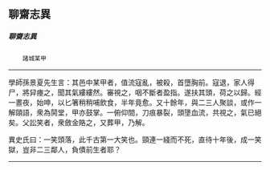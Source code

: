 

## 聊齋志異

##### 聊齋志異
　　`諸城某甲`

* * *

學師孫景夏先生言：其邑中某甲者，值流寇亂，被殺，首墮胸前。寇退，家人得尸，將舁瘞之，聞其氣縷縷然。審視之，咽不斷者盈指。遂扶其頭，荷之以歸。經一晝夜，始呻，以匕箸稍稍哺飲食，半年竟愈。又十餘年，與二三人聚談，或作一解頤語，衆為鬨堂，甲亦鼓掌。一俯仰間，刀痕暴裂，頭墬血流，共視之，氣已絕矣。父訟笑者，衆斂金賂之，又葬甲，乃解。

異史氏曰：一笑頭落，此千古第一大笑也。頸連一綫而不死，直待十年後，成一笑獄，豈非二三鄰人，負債前生者耶？

* * *

